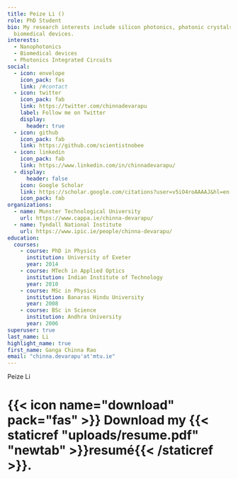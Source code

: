 ```yaml
---
title: Peize Li ()
role: PhD Student
bio: My research interests include silicon photonics, photonic crystals and
  biomedical devices.
interests:
  - Nanophotonics
  - Biomedical devices
  - Photonics Integrated Circuits
social:
  - icon: envelope
    icon_pack: fas
    link: /#contact
  - icon: twitter
    icon_pack: fab
    link: https://twitter.com/chinnadevarapu
    label: Follow me on Twitter
    display:
      header: true
  - icon: github
    icon_pack: fab
    link: https://github.com/scientistnobee
  - icon: linkedin
    icon_pack: fab
    link: https://www.linkedin.com/in/chinnadevarapu/
  - display:
      header: false
    icon: Google Scholar
    link: https://scholar.google.com/citations?user=v5iO4roAAAAJ&hl=en
    icon_pack: fab
organizations:
  - name: Munster Technological University
    url: https://www.cappa.ie/chinna-devarapu/
  - name: Tyndall National Institute
    url: https://www.ipic.ie/people/chinna-devarapu/
education:
  courses:
    - course: PhD in Physics
      institution: University of Exeter
      year: 2014
    - course: MTech in Applied Optics
      institution: Indian Institute of Technology
      year: 2010
    - course: MSc in Physics
      institution: Banaras Hindu University
      year: 2008
    - course: BSc in Science
      institution: Andhra University
      year: 2006
superuser: true
last_name: Li
highlight_name: true
first_name: Ganga Chinna Rao
email: "chinna.devarapu'at'mtu.ie"
---
```


Peize Li

# {{< icon name="download" pack="fas" >}} Download my {{< staticref "uploads/resume.pdf" "newtab" >}}resumé{{< /staticref >}}.
